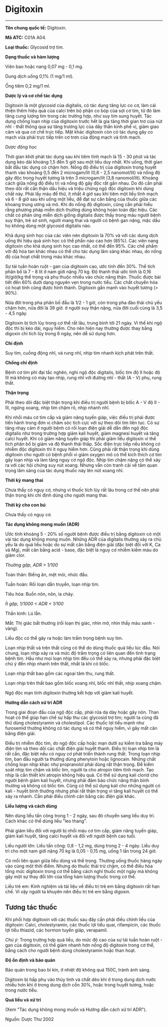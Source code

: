 # Digitoxin

---

**Tên chung quốc tế:** Digitoxin.

**Mã ATC:** C01A A04.

**Loại thuốc:** Glycosid trợ tim.

**Dạng thuốc và hàm lượng**

Viên bao hoặc nang 0,07 mg - 0,1 mg.

Dung dịch uống 0,1% (1 mg/1 ml).

Ống tiêm 0,2 mg/1 ml.

**Dược lý và cơ chế tác dụng**

Digitoxin là một glycosid của digitalis, có tác dụng tăng lực co cơ, làm cải thiện thêm hiệu quả của calci trên bộ phận co bóp của sợi cơ tim, từ đó làm tăng cung lượng tim trong các trường hợp, như suy tim sung huyết. Tác dụng chống loạn nhịp của digitoxin trước hết là gia tăng thời gian trơ của nút nhĩ - thất thông qua sự tăng trương lực của dây thần kinh phế vị, giảm giao cảm và qua cơ chế trực tiếp. Mặt khác digitoxin còn có tác dụng gây co mạch vừa phải trực tiếp trên cơ trơn của động mạch và tĩnh mạch.

_Dược động học_

Thời gian khởi phát tác dụng sau khi tiêm tĩnh mạch là 15 - 30 phút và tác dụng kéo dài khoảng 1,5 đến 5 giờ sau một liều duy nhất. Khi uống, thời gian bắt đầu tác dụng có chậm hơn. Nồng độ điều trị của digitoxin trong huyết thanh vào khoảng 0,5 đến 2 microgam/lít (0,6 - 2,5 nanomol/lít) và nồng độ gây độc trong huyết tương là trên 3 microgam/lít (3,8 nanomol/lít). Khoảng cách giữa nồng độ điều trị và nồng độ gây độc rất gần nhau. Do đó cần phải theo dõi rất cẩn thận dấu hiệu và triệu chứng ngộ độc digitoxin khi dùng chất này. Phải lấy máu để thử, ít nhất 4 giờ sau khi tiêm một liều tĩnh mạch và 6 - 8 giờ sau khi uống một liều, để đạt sự cân bằng của thuốc giữa các khoang trung ương và mô. Khi đo nồng độ digitoxin, cũng cần phải hiểu rằng phương pháp miễn dịch thường dùng không hoàn toàn đặc hiệu. Các chất có phản ứng miễn dịch giống digitalis được thấy trong máu người bệnh suy thận, trẻ sơ sinh, người mang thai và người có bệnh gan nặng, mặc dầu họ không dùng một glycosid digitalis nào.

Khả dụng sinh học của các viên nén digitoxin là 70% và với các dung dịch uống thì hiệu quả sinh học có thể phần nào cao hơn (85%). Các viên nang digitoxin cho khả dụng sinh học cao nhất, có thể đến 95%. Các chế phẩm với độ hòa tan khác nhau có thể cho tác dụng lâm sàng khác nhau, do nồng độ của hoạt chất trong máu khác nhau.

Sự tái tuần hoàn ruột - gan của digitoxin cao, ước tính đến 30%. Thể tích phân bố là 7 - 8 lít ở nam giới nặng 70 kg. Ðộ thanh thải ước tính là 0,16 lít/giờ/kg thể trọng và phụ thuộc nhiều vào chức năng thận. Thuốc được bài tiết đến 60% dưới dạng nguyên vẹn trong nước tiểu. Các chất chuyển hóa có hoạt tính cũng được hình thành. Digitoxin gắn mạnh vào huyết tương (> 90%).

Nửa đời trong pha phân bố đầu là 1/2 - 1 giờ, còn trong pha đào thải chủ yếu chậm hơn, nửa đời là 39 giờ. ở người suy thận nặng, nửa đời cuối cùng là 3,5 - 4,5 ngày.

Digitoxin bị tích lũy trong cơ thể rất lâu, trung bình tới 21 ngày. Vì thế khi ngộ độc thì bị kéo dài, nguy hiểm. Cho nên hiện nay thường được thay bằng digoxin chỉ tích lũy trong 6 ngày, nên dễ sử dụng hơn.

**Chỉ định**

Suy tim, cuồng động nhĩ, và rung nhĩ, nhịp tim nhanh kịch phát trên thất.

**Chống chỉ định**

Bệnh cơ tim phì đại tắc nghẽn, nghi ngộ độc digitalis, blốc tim độ II hoặc độ III mà không có máy tạo nhịp, rung nhĩ với đường nhĩ - thất (A - V) phụ, rung thất.

**Thận trọng**

Phải theo dõi đặc biệt thận trọng khi điều trị người bệnh bị blốc A - V độ II - III, ngừng xoang, nhịp tim chậm rõ, nhịp nhanh nhĩ.

Khi nhồi máu cơ tim cấp và giảm năng tuyến giáp, việc điều trị phải được tiến hành trong đơn vị chăm sóc tích cực với sự theo dõi tim liên tục. Có sự tăng nhạy cảm ở người bệnh có rối loạn điện giải dễ dẫn đến ngộ độc digitalis như trong trường hợp giảm kali huyết, giảm magnesi huyết và tăng calci huyết. Khi có giảm năng tuyến giáp thì phải giảm liều digitoxin vì thể tích phân bố bị giảm và độ thanh thải thấp. Sốc điện trực tiếp nếu không có nhiễm độc digitoxin thì ít nguy hiểm hơn. Cũng phải rất thận trọng khi dùng digitoxin cho người có bệnh phổi vì giảm oxygen mô có thể kích thích cơ tim gây loạn nhịp và làm tăng nguy cơ ngộ độc. Nhịp tim chậm nặng có thể xảy ra với các hội chứng suy nút xoang. Nhưng vẫn còn tranh cãi về tầm quan trọng lâm sàng của tác dụng thuốc này lên nút xoang nhĩ.

**Thời kỳ mang thai**

Chưa thấy có nguy cơ, nhưng vì thuốc tích lũy rất lâu trong cơ thể nên phải thận trọng khi chỉ định dùng cho người mang thai.

**Thời kỳ cho con bú**

Chưa thấy có nguy cơ.

**Tác dụng không mong muốn (ADR)**

Ước tính khoảng 5 - 20% số người bệnh được điều trị bằng digitoxin có một vài tác dụng không mong muốn. Những ADR của digitalis thường xảy ra chủ yếu là do quá liều hoặc do sự mất cân bằng điện giải (đặc biệt đối với K, Ca và Mg), mất cân bằng acid - base, đặc biệt là nguy cơ nhiễm kiềm máu do giảm clor.

_Thường gặp, ADR > 1/100_

Toàn thân: Biếng ăn, mệt mỏi, nhức đầu.

Tuần hoàn: Rối loạn dẫn truyền, loạn nhịp tim.

Tiêu hóa: Buồn nôn, nôn, ỉa chảy.

_Ít gặp, 1/1000 < ADR < 1/100_

Thần kinh: Lú lẫn.

Mắt: Thị giác bất thường (rối loạn thị giác, nhìn mờ, nhìn thấy màu xanh - vàng).

Liều độc có thể gây ra hoặc làm trầm trọng bệnh suy tim.

Loạn nhịp thất và trên thất cũng có thể do dùng thuốc quá liều lúc đầu. Nói chung, loạn nhịp xảy ra và mức độ trầm trọng có liên quan đến tình trạng bệnh tim. Hầu như mọi loạn nhịp tim đều có thể xảy ra, nhưng phải đặc biệt chú ý đến nhịp nhanh trên thất, nhất là khi có blốc.

Loạn nhịp thất bao gồm các ngoại tâm thu, rung thất.

Loạn nhịp trên thất bao gồm blốc xoang nhĩ, blốc nhĩ thất, nhịp xoang chậm.

Ngộ độc mạn tính digitoxin thường kết hợp với giảm kali huyết.

**Hướng dẫn cách xử trí ADR**

Trong giai đoạn đầu của ngộ độc cấp, phải rửa dạ dày hoặc gây nôn. Than hoạt có thể giúp hạn chế sự hấp thu các glycosid trợ tim; người ta cũng đã thử dùng cholestyramin và cholestipol. Các thuốc lợi tiểu mạnh như furosemid thường không có tác dụng và có thể nguy hiểm, vì gây mất cân bằng điện giải.

Ðiều trị nhiễm độc tim, do ngộ độc cấp hoặc mạn dưới sự kiểm tra bằng máy điện tim và theo dõi các chất điện giải huyết thanh. Ðiều trị loạn nhịp tim là rất cần, đặc biệt nếu có nguy cơ phát triển thành rung thất. Trong loạn nhịp tim, ban đầu người ta thường dùng phenytoin hoặc lignocain. Những chất chống loạn nhịp khác như propranolol phải dùng rất thận trọng. Ðể kiểm soát nhịp tim chậm và blốc tim, người ta cho atropin tiêm tĩnh mạch. Tạo nhịp là cần thiết khi atropin không hiệu quả. Có thể sử dụng kali clorid cho người bệnh giảm kali huyết, nhưng phải đảm bảo chức năng thận bình thường và không có blốc tim. Cũng có thể sử dụng kali cho những người có kali - huyết bình thường nhưng phải rất thận trọng vì tăng kali huyết có thể xảy ra nhanh. Cần phải điều chỉnh cân bằng các điện giải khác.

**Liều lượng và cách dùng**

Nên dùng liều tấn công trong 1 - 2 ngày, sau đó chuyển sang liều duy trì. Cách khác có thể dùng liều "leo thang".

Phải giảm liều đối với người bị nhồi máu cơ tim cấp, giảm năng tuyến giáp, giảm kali huyết, tăng calci huyết và đối với người bệnh cao tuổi.

Liều người lớn: Liều tấn công: 0,8 - 1,2 mg, dùng trong 2 - 4 ngày. Liều duy trì cho một nam giới nặng 70 kg là 0,05 - 0,15 mg, uống 1 lần trong 24 giờ.

Có mối liên quan giữa liều dùng và thể trọng. Thường uống thuốc hàng ngày vào cùng một thời điểm. Nhưng do thuốc thải trừ chậm, có thể điều hòa tổng mức digitoxin trong cơ thể bằng cách nghỉ thuốc một ngày mà không gây một sự thay đổi lớn của tổng hàm lượng thuốc trong cơ thể.

Liều trẻ em: Kinh nghiệm và tài liệu về điều trị trẻ em bằng digitoxin rất hạn chế. Vì vậy người ta khuyên nên điều trị trẻ em bằng digoxin.

## Tương tác thuốc

Khi phối hợp digitoxin với các thuốc sau đây cần phải điều chỉnh liều của digitoxin: Calci, cholestyramin, các thuốc lợi tiểu quai, rifampicin, các thuốc lợi tiểu thiazid, các hormon tuyến giáp, verapamil.

_Chú ý_: Trong trường hợp quá liều, do mức độ cao của sự tái tuần hoàn ruột - gan của digitoxin, có thể giảm nhanh hơn nồng độ digitoxin trong cơ thể, bằng cách cho người bệnh dùng cholestyramin hoặc than hoạt.

**Ðộ ổn định và bảo quản**

Bảo quản trong bao bì kín, ở nhiệt độ không quá 150C, tránh ánh sáng.

Digitoxin bị hấp phụ vào thủy tinh và chất dẻo khi ở trong dung dịch nước nhiều hơn khi ở trong dung dịch cồn 30%, hoặc trong huyết tương, hoặc trong nước tiểu.

**Quá liều và xử trí**

(Xem "Tác dụng không mong muốn và Hướng dẫn cách xử trí ADR").

Nguồn: Dược Thư 2002